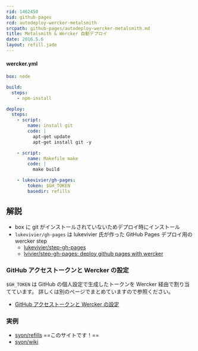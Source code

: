 ```yaml
---
rid: 1462450
bid: github-pages
rcd: autodeploy-wercker-metalsmith
srcpath: github-pages/autodeploy-wercker-metalsmith.md
title: Metalsmith & Wercker 自動デプロイ
date: 2016.5.6
layout: refill.jade
---
```


#### wercker.yml
```yaml
box: node

build:
  steps:
    - npm-install

deploy:
  steps:
    - script:
        name: install git
        code: |
          apt-get update
          apt-get install git -y

    - script:
        name: Makefile make
        code: |
          make build

    - lukevivier/gh-pages:
        token: $GH_TOKEN
        basedir: refills
```


## 解説

- box に git がインストールされていないためデプロイ時にインストール
- `lukevivier/gh-pages` は lukevivier 氏が作った GitHub Pages デプロイ用の wercker step
  - [lukevivier/step-gh-pages](https://app.wercker.com/#applications/51f71ee369cd738a32001822/tab/details/)
  - [lvivier/step-gh-pages: deploy github pages with wercker](https://github.com/lvivier/step-gh-pages)

### GitHub アクセストークンと Wercker の設定
`$GH_TOKEN` は GitHub の個人設定で生成したトークンを Wercker 経由で割り当てています。
詳しくは別のページでまとめていますので参照ください。

- [GitHub アクセストークンと Wercker の設定](../oauth-access-token/)

### 実例

- [syon/refills](https://github.com/syon/refills) ==このサイトです！==
- [syon/wiki](https://github.com/syon/wiki)
